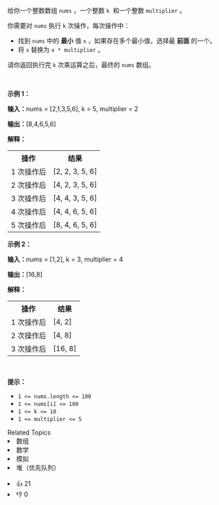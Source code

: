 <p>给你一个整数数组&nbsp;<code>nums</code>&nbsp;，一个整数&nbsp;<code>k</code>&nbsp;&nbsp;和一个整数&nbsp;<code>multiplier</code>&nbsp;。</p>

<p>你需要对 <code>nums</code>&nbsp;执行 <code>k</code>&nbsp;次操作，每次操作中：</p>

<ul> 
 <li>找到 <code>nums</code>&nbsp;中的 <strong>最小</strong>&nbsp;值&nbsp;<code>x</code>&nbsp;，如果存在多个最小值，选择最 <strong>前面</strong>&nbsp;的一个。</li> 
 <li>将 <code>x</code>&nbsp;替换为&nbsp;<code>x * multiplier</code>&nbsp;。</li> 
</ul>

<p>请你返回执行完 <code>k</code>&nbsp;次乘运算之后，最终的 <code>nums</code>&nbsp;数组。</p>

<p>&nbsp;</p>

<p><strong class="example">示例 1：</strong></p>

<div class="example-block"> 
 <p><span class="example-io"><b>输入：</b>nums = [2,1,3,5,6], k = 5, multiplier = 2</span></p> 
</div>

<p><span class="example-io"><b>输出：</b>[8,4,6,5,6]</span></p>

<p><strong>解释：</strong></p>

<table> 
 <tbody> 
  <tr> 
   <th>操作</th> 
   <th>结果</th> 
  </tr> 
  <tr> 
   <td>1 次操作后</td> 
   <td>[2, 2, 3, 5, 6]</td> 
  </tr> 
  <tr> 
   <td>2 次操作后</td> 
   <td>[4, 2, 3, 5, 6]</td> 
  </tr> 
  <tr> 
   <td>3 次操作后</td> 
   <td>[4, 4, 3, 5, 6]</td> 
  </tr> 
  <tr> 
   <td>4 次操作后</td> 
   <td>[4, 4, 6, 5, 6]</td> 
  </tr> 
  <tr> 
   <td>5 次操作后</td> 
   <td>[8, 4, 6, 5, 6]</td> 
  </tr> 
 </tbody> 
</table>

<p><strong class="example">示例 2：</strong></p>

<div class="example-block"> 
 <p><span class="example-io"><b>输入：</b></span>nums = [1,2], k = 3, multiplier = 4</p> 
</div>

<p><span class="example-io"><b>输出：</b></span>[16,8]</p>

<p><strong>解释：</strong></p>

<table> 
 <tbody> 
  <tr> 
   <th>操作</th> 
   <th>结果</th> 
  </tr> 
  <tr> 
   <td>1 次操作后</td> 
   <td>[4, 2]</td> 
  </tr> 
  <tr> 
   <td>2 次操作后</td> 
   <td>[4, 8]</td> 
  </tr> 
  <tr> 
   <td>3 次操作后</td> 
   <td>[16, 8]</td> 
  </tr> 
 </tbody> 
</table>

<p>&nbsp;</p>

<p><strong>提示：</strong></p>

<ul> 
 <li><code>1 &lt;= nums.length &lt;= 100</code></li> 
 <li><code>1 &lt;= nums[i] &lt;= 100</code></li> 
 <li><code>1 &lt;= k &lt;= 10</code></li> 
 <li><code>1 &lt;= multiplier &lt;= 5</code></li> 
</ul>

<div><div>Related Topics</div><div><li>数组</li><li>数学</li><li>模拟</li><li>堆（优先队列）</li></div></div><br><div><li>👍 21</li><li>👎 0</li></div>
